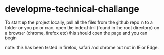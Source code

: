 # developme-technical-challange

To start up the project locally, pull all the files from the github repo in to a folder on you pc or mac.
open the index.html (found in the root directory) on a browser (chrome, firefox etc)
this should open the page and you can begin

note: this has been tested in firefox, safari and chrome but not in IE or Edge.
